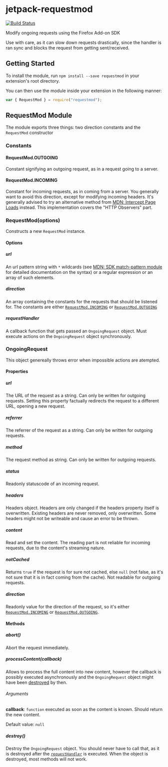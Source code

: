 # jetpack-requestmod
[![Build Status](https://travis-ci.org/freaktechnik/jetpack-requestmod.svg?branch=master)](https://travis-ci.org/freaktechnik/jetpack-requestmod)

Modify ongoing requests using the Firefox Add-on SDK

Use with care, as it can slow down requests drastically, since the handler is
ran sync and blocks the request from getting sent/received.

## Getting Started
To install the module, run `npm install --save requestmod` in your
extension's root directory.

You can then use the module inside your extension in the following manner:
```js
var { RequestMod } = require("requestmod");
```

## RequestMod Module
The module exports three things: two direction constants and the `RequestMod`
constructor

### Constants
#### RequestMod.OUTGOING
Constant signifying an outgoing request, as in a request going to a server.

#### RequestMod.INCOMING
Constant for incoming requests, as in coming from a server. You generally want
to avoid this direction, except for modifying incoming headers.
It's generally advised to try an alternative method from [MDN: Intercept Page Loads][intercept] instead.
This implementation covers the "HTTP Observers" part.

### RequestMod(options)
Constructs a new `RequestMod` instance.

#### Options
##### url
An url pattern string with `*` wildcards (see [MDN: SDK match-pattern module][match-pattern] for detailed
documentation on the syntax) or a regular expression or an array of such
elements.

##### direction
An array containing the constants for the requests that should be listened for.
The constants are either [`RequestMod.INCOMING`](#requestmodincoming) or
[`RequestMod.OUTGOING`](#requestmodoutgoing)

##### requestHandler
A callback function that gets passed an `OngoingRequest` object. Must execute
actions on the `OngoingRequest` object synchronously.

### OngoingRequest
This object genereally throws error when impossible actions are atempted.

#### Properties
##### url
The URL of the request as a string. Can only be written for outgoing requests.
Setting this property factually redirects the request to a different URL,
opening a new request.

##### referrer
The referrer of the request as a string. Can only be written for outgoing
requests.

##### method
The request method as string. Can only be written for outgoing requests.

##### status
Readonly statuscode of an incoming request.

##### headers
Headers object. Headers are only changed if the headers property itself is
overwritten. Existing headers are never removed, only overwritten. Some headers
might not be writeable and cause an error to be thrown.

##### content
Read and set the content. The reading part is not reliable for incoming
requests, due to the content's streaming nature.

##### notCached
Returns `true` if the request is for sure not cached, else `null` (not false,
as it's not sure that it is in fact coming from the cache). Not readable for
outgoing requests.

##### direction
Readonly value for the direction of the request, so it's either
[`RequestMod.INCOMING`](#requestmodincoming) or
[`RequestMod.OUTGOING`](#requestmodoutgoing).

#### Methods
##### abort()
Abort the request immediately.

##### processContent(callback)
Allows to process the full content into new content, however the callback is
possibly executed asynchronously and the `OngoingRequest` object might have been
[destroyed](#destroy) by then.
###### Arguments
__callback__: `function` executed as soon as the content is known. Should
return the new content.

Default value: `null`

##### destroy()
Destroy the `OngoingRequest` object. You should never have to call that, as it
is destroyed after the [`requestHandler`](#requesthandler) is executed.
When the object is destroyed, most methods will not work.


[match-pattern]: https://developer.mozilla.org/en-US/Add-ons/SDK/Low-Level_APIs/util_match-pattern "SDK match-pattern module"
[intercept]: https://developer.mozilla.org/en-US/Add-ons/Overlay_Extensions/XUL_School/Intercepting_Page_Loads "Intercept Page Loads"
